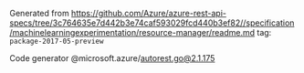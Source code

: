 Generated from https://github.com/Azure/azure-rest-api-specs/tree/3c764635e7d442b3e74caf593029fcd440b3ef82//specification/machinelearningexperimentation/resource-manager/readme.md tag: `package-2017-05-preview`

Code generator @microsoft.azure/autorest.go@2.1.175


